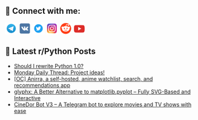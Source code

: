 ## 🔎 Connect with me:
[<img src="https://github.com/bullbesh/bullbesh/blob/main/images/Telegram.png" width="32" height="32" />](https://t.me/bullbesh)
[<img src="https://github.com/bullbesh/bullbesh/blob/main/images/VK.png" width="32" height="32" />](https://vk.com/bullbesh)
[<img src="https://github.com/bullbesh/bullbesh/blob/main/images/Twitter.png" width="32" height="32" />](https://twitter.com/bullbesh1)
[<img src="https://github.com/bullbesh/bullbesh/blob/main/images/Instagram.png" width="32" height="32" />](https://www.instagram.com/bullbesh)
[<img src="https://github.com/bullbesh/bullbesh/blob/main/images/Reddit.png" width="32" height="32" />](https://www.reddit.com/user/bullbesh)
[<img src="https://github.com/bullbesh/bullbesh/blob/main/images/YouTube.png" width="32" height="32" />](https://www.youtube.com/channel/UCtfjRs6uzgq5mfm8S06WTcg)

## 📕 Latest r/Python Posts
<!-- BLOG-POST-LIST:START -->
- [Should I rewrite Python 1.0?](https://www.reddit.com/r/Python/comments/1k41cmf/should_i_rewrite_python_10/)
- [Monday Daily Thread: Project ideas!](https://www.reddit.com/r/Python/comments/1k404cv/monday_daily_thread_project_ideas/)
- [[OC] Anirra, a self-hosted, anime watchlist, search, and recommendations app](https://www.reddit.com/r/Python/comments/1k3zzph/oc_anirra_a_selfhosted_anime_watchlist_search_and/)
- [glyphx: A Better Alternative to matplotlib.pyplot – Fully SVG-Based and Interactive](https://www.reddit.com/r/Python/comments/1k3yoq5/glyphx_a_better_alternative_to_matplotlibpyplot/)
- [CineDor Bot V3 – A Telegram bot to explore movies and TV shows with ease](https://www.reddit.com/r/Python/comments/1k3y1di/cinedor_bot_v3_a_telegram_bot_to_explore_movies/)
<!-- BLOG-POST-LIST:END -->
